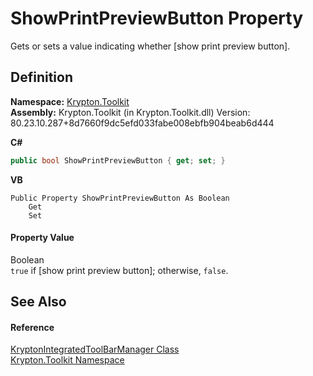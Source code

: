 # ShowPrintPreviewButton Property


Gets or sets a value indicating whether [show print preview button].



## Definition
**Namespace:** <a href="79d2eac2-21f4-54ff-7552-b20c33c30600.md">Krypton.Toolkit</a>  
**Assembly:** Krypton.Toolkit (in Krypton.Toolkit.dll) Version: 80.23.10.287+8d7660f9dc5efd033fabe008ebfb904beab6d444

**C#**
``` C#
public bool ShowPrintPreviewButton { get; set; }
```
**VB**
``` VB
Public Property ShowPrintPreviewButton As Boolean
	Get
	Set
```



#### Property Value
Boolean  
`true` if [show print preview button]; otherwise, `false`.

## See Also


#### Reference
<a href="4b9cc24d-edc4-08dd-52a4-dabaf98bcaa2.md">KryptonIntegratedToolBarManager Class</a>  
<a href="79d2eac2-21f4-54ff-7552-b20c33c30600.md">Krypton.Toolkit Namespace</a>  
